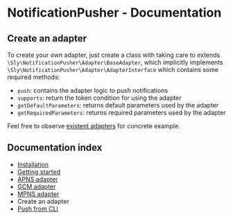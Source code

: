# NotificationPusher - Documentation

## Create an adapter

To create your own adapter, just create a class with taking care to extends `\Sly\NotificationPusher\Adapter\BaseAdapter`,
which implicitly implements `\Sly\NotificationPusher\Adapter\AdapterInterface` which contains some required methods:

* `push`: contains the adapter logic to push notifications
* `supports`: return the token condition for using the adapter
* `getDefaultParameters`: returns default parameters used by the adapter
* `getRequiredParameters`: returns required parameters used by the adapter

Feel free to observe [existent adapters](https://github.com/Ph3nol/NotificationPusher/tree/master/src/Sly/NotificationPusher/Adapter) for concrete example.

## Documentation index

* [Installation](https://github.com/Ph3nol/NotificationPusher/blob/master/doc/installation.md)
* [Getting started](https://github.com/Ph3nol/NotificationPusher/blob/master/doc/getting-started.md)
* [APNS adapter](https://github.com/Ph3nol/NotificationPusher/blob/master/doc/apns-adapter.md)
* [GCM adapter](https://github.com/Ph3nol/NotificationPusher/blob/master/doc/gcm-adapter.md)
* [MPNS adapter](https://github.com/Ph3nol/NotificationPusher/blob/master/doc/mpns-adapter.md)
* Create an adapter
* [Push from CLI](https://github.com/Ph3nol/NotificationPusher/blob/master/doc/push-from-cli.md)
